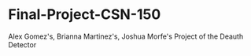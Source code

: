 # Final-Project-CSN-150
Alex Gomez's, Brianna Martinez's, Joshua Morfe's Project of the Deauth Detector
